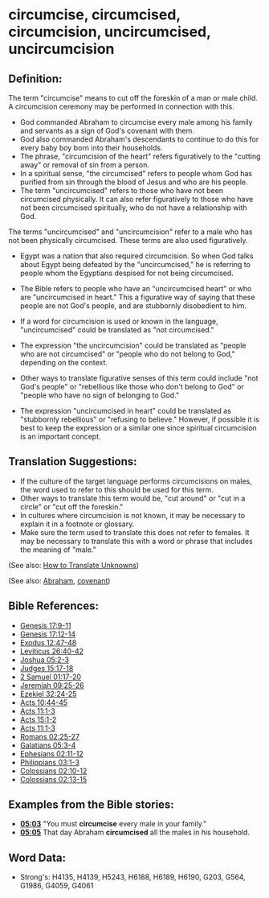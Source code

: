 # circumcise, circumcised, circumcision, uncircumcised, uncircumcision #

## Definition: ##

The term "circumcise" means to cut off the foreskin of a man or male child. A circumcision ceremony may be performed in connection with this.

* God commanded Abraham to circumcise every male among his family and servants as a sign of God's covenant with them.
* God also commanded Abraham's descendants to continue to do this for every baby boy born into their households.
* The phrase, "circumcision of the heart" refers figuratively to the "cutting away" or removal of sin from a person.
* In a spiritual sense, "the circumcised" refers to people whom God has purified from sin through the blood of Jesus and who are his people.
* The term "uncircumcised" refers to those who have not been circumcised physically. It can also refer figuratively to those who have not been circumcised spiritually, who do not have a relationship with God.

The terms "uncircumcised" and "uncircumcision" refer to a male who has not been physically circumcised. These terms are also used figuratively.

* Egypt was a nation that also required circumcision. So when God talks about Egypt being defeated by the "uncircumcised," he is referring to people whom the Egyptians despised for not being circumcised.
* The Bible refers to people who have an "uncircumcised heart" or who are "uncircumcised in heart." This a figurative way of saying that these people are not God's people, and are stubbornly disobedient to him.

* If a word for circumcision is used or known in the language, "uncircumcised" could be translated as "not circumcised."
* The expression "the uncircumcision" could be translated as "people who are not circumcised" or "people who do not belong to God," depending on the context.
* Other ways to translate figurative senses of this term could include "not God's people" or "rebellious like those who don't belong to God" or "people who have no sign of belonging to God."
* The expression "uncircumcised in heart" could be translated as "stubbornly rebellious" or "refusing to believe." However, if possible it is best to keep the expression or a similar one since spiritual circumcision is an important concept.

## Translation Suggestions: ##

* If the culture of the target language performs circumcisions on males, the word used to refer to this should be used for this term.
* Other ways to translate this term would be, "cut around" or "cut in a circle" or "cut off the foreskin."
* In cultures where circumcision is not known, it may be necessary to explain it in a footnote or glossary.
* Make sure the term used to translate this does not refer to females. It may be necessary to translate this with a word or phrase that includes the meaning of "male."

(See also: [How to Translate Unknowns](rc://en/ta/man/translate/translate-unknown))

(See also: [Abraham](../names/abraham.md), [covenant](covenant.md))

## Bible References: ##

* [Genesis 17:9-11](rc://en/tn/help/gen/17/09)
* [Genesis 17:12-14](rc://en/tn/help/gen/17/12)
* [Exodus 12:47-48](rc://en/tn/help/exo/12/47)
* [Leviticus 26:40-42](rc://en/tn/help/lev/26/40)
* [Joshua 05:2-3](rc://en/tn/help/jos/05/02)
* [Judges 15:17-18](rc://en/tn/help/jdg/15/17)
* [2 Samuel 01:17-20](rc://en/tn/help/2sa/01/17)
* [Jeremiah 09:25-26](rc://en/tn/help/jer/09/25)
* [Ezekiel 32:24-25](rc://en/tn/help/ezk/32/24)
* [Acts 10:44-45](rc://en/tn/help/act/10/44)
* [Acts 11:1-3](rc://en/tn/help/act/11/01)
* [Acts 15:1-2](rc://en/tn/help/act/15/01)
* [Acts 11:1-3](rc://en/tn/help/act/11/01)
* [Romans 02:25-27](rc://en/tn/help/rom/02/25)
* [Galatians 05:3-4](rc://en/tn/help/gal/05/03)
* [Ephesians 02:11-12](rc://en/tn/help/eph/02/11)
* [Philippians 03:1-3](rc://en/tn/help/php/03/01)
* [Colossians 02:10-12](rc://en/tn/help/col/02/10)
* [Colossians 02:13-15](rc://en/tn/help/col/02/13)

## Examples from the Bible stories: ##

* __[05:03](rc://en/tn/help/obs/05/03)__ "You must __circumcise__  every male in your family."
* __[05:05](rc://en/tn/help/obs/05/05)__ That day Abraham __circumcised__  all the males in his household.


## Word Data: ##

* Strong's: H4135, H4139, H5243, H6188, H6189, H6190, G203, G564, G1986, G4059, G4061
